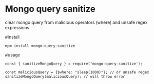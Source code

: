 # Mongo query sanitize

clear mongo query from malicious operators (where) and unsafe regex expressions.

#install

```
npm install mongo-query-sanitize
```

#usage 

```
const { sanitizeMongoQuery } = require('mongo-query-sanitize');

const maliciousQuery = {$where: "sleep(1000)"}; // or unsafe regex
sanitizeMongoQuery(maliciousQuery); // will throw error
```
